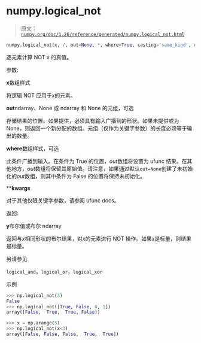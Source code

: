 # numpy.logical_not

> 原文：[`numpy.org/doc/1.26/reference/generated/numpy.logical_not.html`](https://numpy.org/doc/1.26/reference/generated/numpy.logical_not.html)

```py
numpy.logical_not(x, /, out=None, *, where=True, casting='same_kind', order='K', dtype=None, subok=True[, signature, extobj]) = <ufunc 'logical_not'>
```

逐元素计算 NOT x 的真值。

参数:

**x**数组样式

将逻辑 NOT 应用于*x*的元素。

**out**ndarray、None 或 ndarray 和 None 的元组，可选

存储结果的位置。如果提供，必须具有输入广播到的形状。如果未提供或为 None，则返回一个新分配的数组。元组（仅作为关键字参数）的长度必须等于输出的数量。

**where**数组样式，可选

此条件广播到输入。在条件为 True 的位置，*out*数组将设置为 ufunc 结果。在其他地方，*out*数组将保留其原始值。请注意，如果通过默认`out=None`创建了未初始化的*out*数组，则其中条件为 False 的位置将保持未初始化。

****kwargs**

对于其他仅限关键字参数，请参阅 ufunc docs。

返回:

**y**布尔值或布尔 ndarray

返回与*x*相同形状的布尔结果，对*x*的元素进行 NOT 操作。如果*x*是标量，则结果是标量。

另请参见

`logical_and`，`logical_or`，`logical_xor`

示例

```py
>>> np.logical_not(3)
False
>>> np.logical_not([True, False, 0, 1])
array([False,  True,  True, False]) 
```

```py
>>> x = np.arange(5)
>>> np.logical_not(x<3)
array([False, False, False,  True,  True]) 
```
